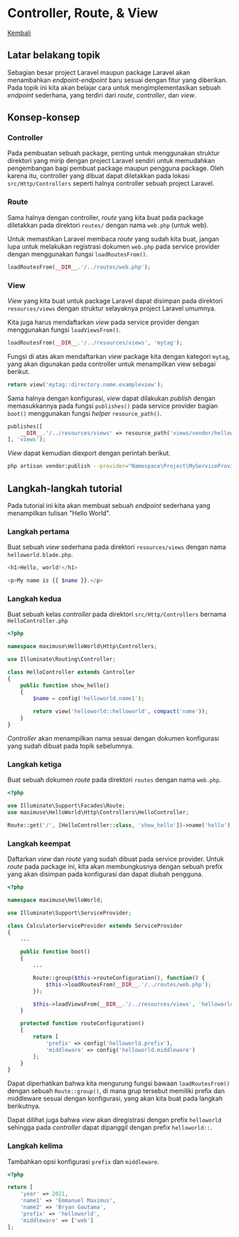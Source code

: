 # Controller, Route, & View

[Kembali](readme.md)

## Latar belakang topik

Sebagian besar project Laravel maupun package Laravel akan menambahkan *endpoint-endpoint* baru sesuai dengan fitur yang diberikan. Pada topik ini kita akan belajar cara untuk mengimplementasikan sebuah *endpoint* sederhana, yang terdiri dari *route*, *controller*, dan *view*.

## Konsep-konsep

### Controller

Pada pembuatan sebuah package, penting untuk menggunakan struktur direktori yang mirip dengan project Laravel sendiri untuk memudahkan pengembangan bagi pembuat package maupun pengguna package. Oleh karena itu, controller yang dibuat dapat diletakkan pada lokasi `src/Http/Controllers` seperti halnya controller sebuah project Laravel.

### Route

Sama halnya dengan controller, *route* yang kita buat pada package diletakkan pada direktori `routes/` dengan nama `web.php` (untuk web).

Untuk memastikan Laravel membaca *route* yang sudah kita buat, jangan lupa untuk melakukan registrasi dokumen `web.php` pada service provider dengan menggunakan fungsi `loadRoutesFrom()`.

```php
loadRoutesFrom(__DIR__.'/../routes/web.php');
```

### View

*View* yang kita buat untuk package Laravel dapat disimpan pada direktori `resources/views` dengan struktur selayaknya project Laravel umumnya.

Kita juga harus mendaftarkan *view* pada service provider dengan menggunakan fungsi `loadViewsFrom()`.

```php
loadRoutesFrom(__DIR__.'/../resources/views', 'mytag');
```

Fungsi di atas akan mendaftarkan *view* package kita dengan kategori `mytag`, yang akan digunakan pada controller untuk menampilkan view sebagai berikut.

```php
return view('mytag::directory.name.exampleview');
```

Sama halnya dengan konfigurasi, *view* dapat dilakukan *publish* dengan memasukkannya pada fungsi `publishes()` pada service provider bagian `boot()` menggunakan fungsi *helper* `resource_path()`.

```php
publishes([
    __DIR__.'/../resources/views' => resource_path('views/vendor/helloworld'),
], 'views');
```

*View* dapat kemudian diexport dengan perintah berikut.

```sh
php artisan vendor:publish --provider="Namespace\Project\MyServiceProvider" --tag="views"
```

## Langkah-langkah tutorial

Pada tutorial ini kita akan membuat sebuah *endpoint* sederhana yang menampilkan tulisan "Hello World".

### Langkah pertama

Buat sebuah *view* sederhana pada direktori `resources/views` dengan nama `helloworld.blade.php`.

```php
<h1>Hello, world!</h1>

<p>My name is {{ $name }}.</p>
```

### Langkah kedua

Buat sebuah kelas *controller* pada direktori `src/Http/Controllers` bernama `HelloController.php`

```php
<?php

namespace maximuse\HelloWorld\Http\Controllers;

use Illuminate\Routing\Controller;

class HelloController extends Controller
{
    public function show_hello()
    {
        $name = config('helloworld.name1');

        return view('helloworld::helloworld', compact('name'));
    }
}
```

*Controller* akan menampilkan nama sesuai dengan dokumen konfigurasi yang sudah dibuat pada topik sebelumnya.

### Langkah ketiga

Buat sebuah dokumen *route* pada direktori `routes` dengan nama `web.php`.

```php
<?php

use Illuminate\Support\Facades\Route;
use maximuse\HelloWorld\Http\Controllers\HelloController;

Route::get('/', [HelloController::class, 'show_hello'])->name('hello');
```

### Langkah keempat

Daftarkan *view* dan *route* yang sudah dibuat pada service provider. Untuk *route* pada package ini, kita akan membungkusnya dengan sebuah prefix yang akan disimpan pada konfigurasi dan dapat diubah pengguna.

```php
<?php

namespace maximuse\HelloWorld;

use Illuminate\Support\ServiceProvider;

class CalculatorServiceProvider extends ServiceProvider
{
    ...

    public function boot()
    {
        ...

        Route::group($this->routeConfiguration(), function() {
            $this->loadRoutesFrom(__DIR__.'/../routes/web.php');
        });

        $this->loadViewsFrom(__DIR__.'/../resources/views', 'helloworld');
    }

    protected function routeConfiguration()
    {
        return [
            'prefix' => config('helloworld.prefix'),
            'middleware' => config('helloworld.middleware')
        ];
    }
}
```

Dapat diperhatikan bahwa kita mengurung fungsi bawaan `loadRoutesFrom()` dengan sebuah `Route::group()`, di mana grup tersebut memiliki prefix dan middleware sesuai dengan konfigurasi, yang akan kita buat pada langkah berikutnya.

Dapat dilihat juga bahwa *view* akan diregistrasi dengan prefix `helloworld` sehingga pada *controller* dapat dipanggil dengan prefix `helloworld::`.

### Langkah kelima

Tambahkan opsi konfigurasi `prefix` dan `middleware`.

```php
<?php

return [
    'year' => 2021,
    'name1' => 'Emmanuel Maximus',
    'name2' => 'Bryan Gautama',
    'prefix' => 'helloworld',
    'middleware' => ['web']
];
```